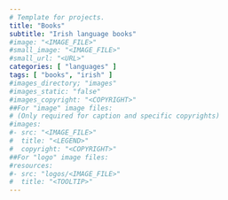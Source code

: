 ```yaml
---
# Template for projects.
title: "Books"
subtitle: "Irish language books"
#image: "<IMAGE_FILE>"
#small_image: "<IMAGE_FILE>"
#small_url: "<URL>"
categories: [ "languages" ]
tags: [ "books", "irish" ]
#images_directory; "images"
#images_static: "false"
#images_copyright: "<COPYRIGHT>"
##For "image" image files:
# (Only required for caption and specific copyrights)
#images:
#- src: "<IMAGE_FILE>"
#  title: "<LEGEND>"
#  copyright: "<COPYRIGHT>"
##For "logo" image files:
#resources:
#- src: "logos/<IMAGE_FILE>"
#  title: "<TOOLTIP>"
---
```



